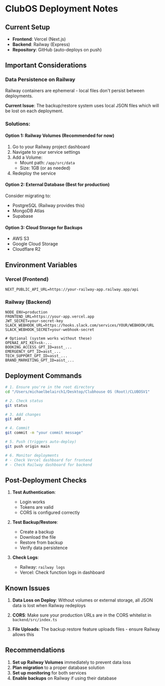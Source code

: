 # ClubOS Deployment Notes

## Current Setup
- **Frontend**: Vercel (Next.js)
- **Backend**: Railway (Express)
- **Repository**: GitHub (auto-deploys on push)

## Important Considerations

### Data Persistence on Railway
Railway containers are ephemeral - local files don't persist between deployments. 

**Current Issue**: The backup/restore system uses local JSON files which will be lost on each deployment.

### Solutions:

#### Option 1: Railway Volumes (Recommended for now)
1. Go to your Railway project dashboard
2. Navigate to your service settings
3. Add a Volume:
   - Mount path: `/app/src/data`
   - Size: 1GB (or as needed)
4. Redeploy the service

#### Option 2: External Database (Best for production)
Consider migrating to:
- PostgreSQL (Railway provides this)
- MongoDB Atlas
- Supabase

#### Option 3: Cloud Storage for Backups
- AWS S3
- Google Cloud Storage
- Cloudflare R2

## Environment Variables

### Vercel (Frontend)
```
NEXT_PUBLIC_API_URL=https://your-railway-app.railway.app/api
```

### Railway (Backend)
```
NODE_ENV=production
FRONTEND_URL=https://your-app.vercel.app
JWT_SECRET=your-secret-key
SLACK_WEBHOOK_URL=https://hooks.slack.com/services/YOUR/WEBHOOK/URL
SLACK_WEBHOOK_SECRET=your-webhook-secret

# Optional (system works without these)
OPENAI_API_KEY=sk-...
BOOKING_ACCESS_GPT_ID=asst_...
EMERGENCY_GPT_ID=asst_...
TECH_SUPPORT_GPT_ID=asst_...
BRAND_MARKETING_GPT_ID=asst_...
```

## Deployment Commands

```bash
# 1. Ensure you're in the root directory
cd "/Users/michaelbelairch1/Desktop/Clubhouse OS (Root)/CLUBOSV1"

# 2. Check status
git status

# 3. Add changes
git add .

# 4. Commit
git commit -m "your commit message"

# 5. Push (triggers auto-deploy)
git push origin main

# 6. Monitor deployments
# - Check Vercel dashboard for frontend
# - Check Railway dashboard for backend
```

## Post-Deployment Checks

1. **Test Authentication**:
   - Login works
   - Tokens are valid
   - CORS is configured correctly

2. **Test Backup/Restore**:
   - Create a backup
   - Download the file
   - Restore from backup
   - Verify data persistence

3. **Check Logs**:
   - Railway: `railway logs`
   - Vercel: Check function logs in dashboard

## Known Issues

1. **Data Loss on Deploy**: Without volumes or external storage, all JSON data is lost when Railway redeploys

2. **CORS**: Make sure your production URLs are in the CORS whitelist in `backend/src/index.ts`

3. **File Uploads**: The backup restore feature uploads files - ensure Railway allows this

## Recommendations

1. **Set up Railway Volumes** immediately to prevent data loss
2. **Plan migration** to a proper database solution
3. **Set up monitoring** for both services
4. **Enable backups** on Railway if using their database
